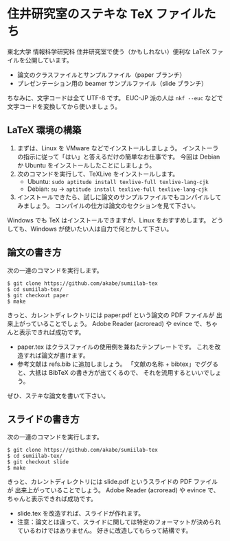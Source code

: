 住井研究室のステキな TeX ファイルたち
============

東北大学 情報科学研究科 住井研究室で使う（かもしれない）便利な LaTeX ファイルを公開しています。
- 論文のクラスファイルとサンプルファイル（paper ブランチ）
- プレゼンテーション用の beamer サンプルファイル（slide ブランチ）

ちなみに、文字コードは全て UTF-8 です。
EUC-JP 派の人は `nkf --euc` などで文字コードを変換してから使いましょう。

LaTeX 環境の構築
------------

1. まずは、Linux を VMware などでインストールしましょう。
   インストーラの指示に従って「はい」と答えるだけの簡単なお仕事です。
   今回は Debian か Ubuntu をインストールしたことにしましょう。
2. 次のコマンドを実行して、TeXLive をインストールします。
   - Ubuntu: `sudo aptitude install texlive-full texlive-lang-cjk`
   - Debian: `su` → `aptitude install texlive-full texlive-lang-cjk`
3. インストールできたら、試しに論文のサンプルファイルでもコンパイルしてみましょう。
   コンパイルの仕方は論文のセクションを見て下さい。

Windows でも TeX はインストールできますが、Linux をおすすめします。
どうしても、Windows が使いたい人は自力で何とかして下さい。

論文の書き方
------------

次の一連のコマンドを実行します。

    $ git clone https://github.com/akabe/sumiilab-tex
    $ cd sumiilab-tex/
    $ git checkout paper
    $ make

きっと、カレントディレクトリには paper.pdf という論文の PDF ファイルが
出来上がっていることでしょう。
Adobe Reader (acroread) や evince で、ちゃんと表示できれば成功です。

- paper.tex はクラスファイルの使用例を兼ねたテンプレートです。
  これを改造すれば論文が書けます。
- 参考文献は refs.bib に追加しましょう。
  「文献の名称 + bibtex」でググると、大抵は BibTeX の書き方が出てくるので、
  それを流用するといいでしょう。

ぜひ、ステキな論文を書いて下さい。

スライドの書き方
------------

次の一連のコマンドを実行します。

    $ git clone https://github.com/akabe/sumiilab-tex
    $ cd sumiilab-tex/
    $ git checkout slide
    $ make

きっと、カレントディレクトリには slide.pdf というスライドの PDF ファイルが
出来上がっていることでしょう。
Adobe Reader (acroread) や evince で、ちゃんと表示できれば成功です。

- slide.tex を改造すれば、スライドが作れます。
- 注意：論文とは違って、スライドに関しては特定のフォーマットが決められているわけではありません。
  好きに改造してもらって結構です。

